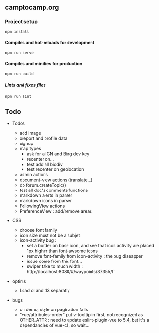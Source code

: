 ## camptocamp.org

### Project setup
```
npm install
```

#### Compiles and hot-reloads for development
```
npm run serve
```

#### Compiles and minifies for production
```
npm run build
```

##### Lints and fixes files
```
npm run lint
```

## Todo

* Todos
  * add image
  * xreport and profile data
  * signup
  * map types
    * ask for a IGN and Bing dev key
    * recenter on...
    * test add all biodiv
    * test recenter on geolocation
  * admin actions
  * document-view actions (translate...)
  * do forum.createTopic()
  * test all doc's comments functions
  * markdown alerts in parser
  * markdown icons in parser
  * FollowingView actions
  * PreferenceView : add/remove areas


* CSS
  * choose font family
  * icon size must not be a subjet
  * icon-activity bug :
    * set a border on base icon, and see that icon activity are placed 1px higher than font-awsome icons
    * remove font-family from icon-activity : the bug diseapper
    * issue come from this font...
    * swiper take to much width : http://localhost:8080/#/waypoints/37355/fr

* optims
  * Load ol and d3 separatly

* bugs
  * on demo, style on pagination fails
  * "vue/attributes-order" put v-tooltip in first, not recognized as OTHER_ATTR :
     need to update eslint-plugin-vue to 5.4, but it's a dependancies of vue-cli, so wait...
